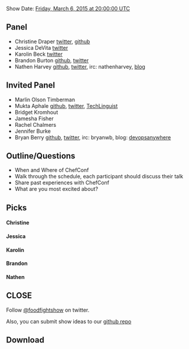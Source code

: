 Show Date:  [Friday, March 6, 2015 at 20:00:00 UTC](http://www.timeanddate.com/worldclock/fixedtime.html?msg=Food+Fight+Show+-+ChefConf+Preview&iso=20150306T15&p1=1928&ah=1)

Panel<a name="panel"></a>
-----
* Christine Draper [twitter](http://twitter.com/CristineDraper), [github](https://github.com/christinedraper)
* Jessica DeVita [twitter](http://twitter.com/ubergeekgirl)
* Karolin Beck [twitter](http://twitter.com/karobeck)
* Brandon Burton [github](http://github.com/solarce), [twitter](https://twitter.com/solarce)
* Nathen Harvey [github](http://github.com/nathenharvey), [twitter](http://twitter.com/nathenharvey), irc: nathenharvey, [blog](http://nathenharvey.com)

Invited Panel
-----
* Marlin Olson Timberman
* Mukta Aphale  [github](http://github.com/muktaa), [twitter](http://twitter.com/muktaa), [TechLinguist](http://muktaaa.wordpress.com)
* Bridget Kromhout
* Jamesha Fisher
* Rachel Chalmers
* Jennifer Burke
* Bryan Berry [github](http://github.com/bryanwb), [twitter](http://twitter.com/bryanwb), irc: bryanwb, blog: [devopsanywhere](http://devopsanywhere.blogspot.com)


Outline/Questions
-----------------

* When and Where of ChefConf
* Walk through the schedule, each participant should discuss their talk
* Share past experiences with ChefConf
* What are you most excited about?


Picks<a name="picks"></a>
-----

#### Christine

#### Jessica

#### Karolin

#### Brandon

#### Nathen  



CLOSE
-----

Follow [@foodfightshow](http://twitter.com/foodfightshow) on twitter.

Also, you can submit show ideas to our [github repo](https://github.com/foodfight/showz)



Download
--------
